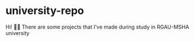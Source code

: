 # university-repo
Hi! 👋🏼
There are some projects that I've made during study in RGAU-MSHA university
